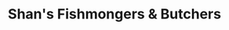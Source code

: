 ---
title: "Shan's Fishmongers & Butchers"
url: /dartford/shans-fishmongers-and-butchers/
shop: seafood
---